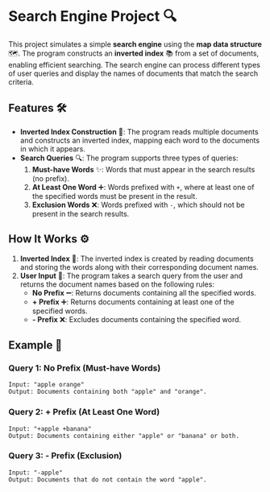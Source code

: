 # Search Engine Project 🔍

This project simulates a simple **search engine** using the **map data structure** 🗺️. The program constructs an **inverted index** 📚 from a set of documents, enabling efficient searching. The search engine can process different types of user queries and display the names of documents that match the search criteria.

## Features 🛠️

- **Inverted Index Construction** 🔄: The program reads multiple documents and constructs an inverted index, mapping each word to the documents in which it appears.
- **Search Queries** 🔍: The program supports three types of queries:
  1. **Must-have Words** ✨: Words that must appear in the search results (no prefix).
  2. **At Least One Word** ➕: Words prefixed with `+`, where at least one of the specified words must be present in the result.
  3. **Exclusion Words** ❌: Words prefixed with `-`, which should not be present in the search results.

## How It Works ⚙️

1. **Inverted Index** 📑: The inverted index is created by reading documents and storing the words along with their corresponding document names.
2. **User Input** 📝: The program takes a search query from the user and returns the document names based on the following rules:
   - **No Prefix** ➖: Returns documents containing all the specified words.
   - **+ Prefix** ➕: Returns documents containing at least one of the specified words.
   - **- Prefix** ❌: Excludes documents containing the specified word.

## Example 📝

### Query 1: No Prefix (Must-have Words)
```
Input: "apple orange"
Output: Documents containing both "apple" and "orange".
```

### Query 2: + Prefix (At Least One Word)
```
Input: "+apple +banana"
Output: Documents containing either "apple" or "banana" or both.
```

### Query 3: - Prefix (Exclusion)
```
Input: "-apple"
Output: Documents that do not contain the word "apple".
```
